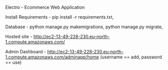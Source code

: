 Electro - Ecommerce Web Application

Install Requirements - pip install -r requirements.txt,

Database - python manage.py makemigrations, python manage.py migrate,

Hosted site - http://ec2-13-49-228-230.eu-north-1.compute.amazonaws.com/

Admin Dashboard - http://ec2-13-49-228-230.eu-north-1.compute.amazonaws.com/adminapp/home 
(username == add, password == use)
